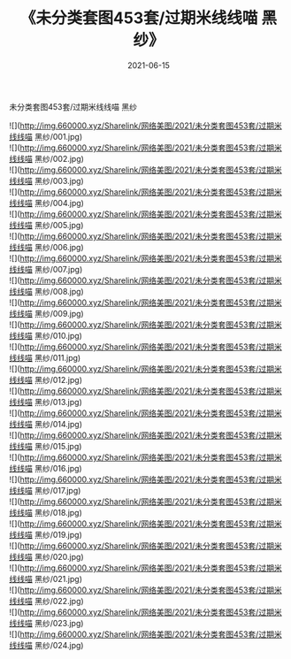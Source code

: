 ﻿---
layout: post
title:  《未分类套图453套/过期米线线喵 黑纱》
date:   2021-06-15
img: http://img.660000.xyz/Sharelink/网络美图/2021/未分类套图453套/过期米线线喵 黑纱/000.jpg
categories: [美女, 清纯, 唯美]
---

未分类套图453套/过期米线线喵 黑纱

 ![](http://img.660000.xyz/Sharelink/网络美图/2021/未分类套图453套/过期米线线喵 黑纱/001.jpg) <br>![](http://img.660000.xyz/Sharelink/网络美图/2021/未分类套图453套/过期米线线喵 黑纱/002.jpg) <br>![](http://img.660000.xyz/Sharelink/网络美图/2021/未分类套图453套/过期米线线喵 黑纱/003.jpg) <br>![](http://img.660000.xyz/Sharelink/网络美图/2021/未分类套图453套/过期米线线喵 黑纱/004.jpg) <br>![](http://img.660000.xyz/Sharelink/网络美图/2021/未分类套图453套/过期米线线喵 黑纱/005.jpg) <br>![](http://img.660000.xyz/Sharelink/网络美图/2021/未分类套图453套/过期米线线喵 黑纱/006.jpg) <br>![](http://img.660000.xyz/Sharelink/网络美图/2021/未分类套图453套/过期米线线喵 黑纱/007.jpg) <br>![](http://img.660000.xyz/Sharelink/网络美图/2021/未分类套图453套/过期米线线喵 黑纱/008.jpg) <br>![](http://img.660000.xyz/Sharelink/网络美图/2021/未分类套图453套/过期米线线喵 黑纱/009.jpg) <br>![](http://img.660000.xyz/Sharelink/网络美图/2021/未分类套图453套/过期米线线喵 黑纱/010.jpg) <br>![](http://img.660000.xyz/Sharelink/网络美图/2021/未分类套图453套/过期米线线喵 黑纱/011.jpg) <br>![](http://img.660000.xyz/Sharelink/网络美图/2021/未分类套图453套/过期米线线喵 黑纱/012.jpg) <br>![](http://img.660000.xyz/Sharelink/网络美图/2021/未分类套图453套/过期米线线喵 黑纱/013.jpg) <br>![](http://img.660000.xyz/Sharelink/网络美图/2021/未分类套图453套/过期米线线喵 黑纱/014.jpg) <br>![](http://img.660000.xyz/Sharelink/网络美图/2021/未分类套图453套/过期米线线喵 黑纱/015.jpg) <br>![](http://img.660000.xyz/Sharelink/网络美图/2021/未分类套图453套/过期米线线喵 黑纱/016.jpg) <br>![](http://img.660000.xyz/Sharelink/网络美图/2021/未分类套图453套/过期米线线喵 黑纱/017.jpg) <br>![](http://img.660000.xyz/Sharelink/网络美图/2021/未分类套图453套/过期米线线喵 黑纱/018.jpg) <br>![](http://img.660000.xyz/Sharelink/网络美图/2021/未分类套图453套/过期米线线喵 黑纱/019.jpg) <br>![](http://img.660000.xyz/Sharelink/网络美图/2021/未分类套图453套/过期米线线喵 黑纱/020.jpg) <br>![](http://img.660000.xyz/Sharelink/网络美图/2021/未分类套图453套/过期米线线喵 黑纱/021.jpg) <br>![](http://img.660000.xyz/Sharelink/网络美图/2021/未分类套图453套/过期米线线喵 黑纱/022.jpg) <br>![](http://img.660000.xyz/Sharelink/网络美图/2021/未分类套图453套/过期米线线喵 黑纱/023.jpg) <br>![](http://img.660000.xyz/Sharelink/网络美图/2021/未分类套图453套/过期米线线喵 黑纱/024.jpg) <br>